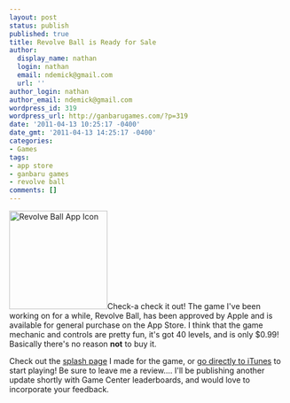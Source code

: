 ```yaml
---
layout: post
status: publish
published: true
title: Revolve Ball is Ready for Sale
author:
  display_name: nathan
  login: nathan
  email: ndemick@gmail.com
  url: ''
author_login: nathan
author_email: ndemick@gmail.com
wordpress_id: 319
wordpress_url: http://ganbarugames.com/?p=319
date: '2011-04-13 10:25:17 -0400'
date_gmt: '2011-04-13 14:25:17 -0400'
categories:
- Games
tags:
- app store
- ganbaru games
- revolve ball
comments: []
---
```

<p><a href="http://ganbarugames.com/wp-content/uploads/2011/04/enlarged-icon.png"><img src="http://ganbarugames.com/wp-content/uploads/2011/04/enlarged-icon.png" alt="Revolve Ball App Icon" title="Revolve Ball App Icon" width="177" height="178" class="alignright size-full wp-image-320" /></a>Check-a check it out! The game I've been working on for a while, Revolve Ball, has been approved by Apple and is available for general purchase on the App Store. I think that the game mechanic and controls are pretty fun, it's got 40 levels, and is only $0.99! Basically there's no reason <strong>not</strong> to buy it. </p>
<p>Check out the <a href="/revolve-ball/" title="Revolve Ball splash page">splash page</a> I made for the game, or <a href="http://itunes.apple.com/us/app/revolve-ball/id409351780?mt=8">go directly to iTunes</a> to start playing! Be sure to leave me a review.... I'll be publishing another update shortly with Game Center leaderboards, and would love to incorporate your feedback.</p>
